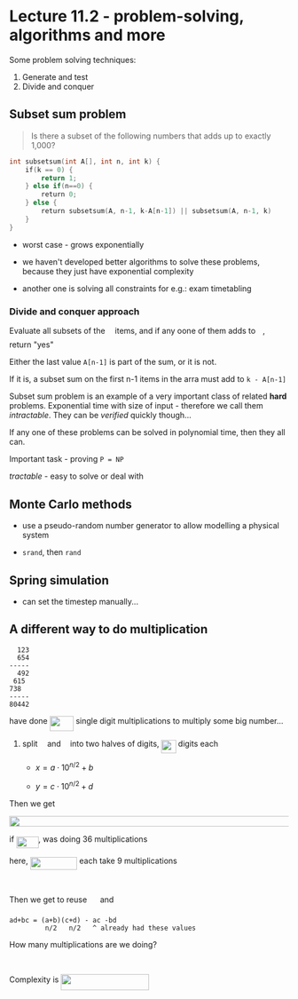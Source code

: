 # Lecture 11.2 -  problem-solving, algorithms and more

Some problem solving techniques:

1. Generate and test
2. Divide and conquer

## Subset sum problem

> Is there a subset of the following numbers that adds up to exactly 1,000?

```c
int subsetsum(int A[], int n, int k) {
    if(k == 0) {
        return 1;
    } else if(n==0) {
        return 0;
    } else {
        return subsetsum(A, n-1, k-A[n-1]) || subsetsum(A, n-1, k)
    }
}
```

- worst case - grows exponentially

- we haven't developed better algorithms to solve these problems, because they just have exponential complexity

- another one is solving all constraints for e.g.: exam timetabling


### Divide and conquer approach

Evaluate all subsets of the <img src="svgs/55a049b8f161ae7cfeb0197d75aff967.svg?invert_in_darkmode" align=middle width=9.86687624999999pt height=14.15524440000002pt/> items, and if any oone of them adds to <img src="svgs/63bb9849783d01d91403bc9a5fea12a2.svg?invert_in_darkmode" align=middle width=9.075367949999992pt height=22.831056599999986pt/>, return "yes"

Either the last value `A[n-1]` is part of the sum, or it is not.

If it is, a subset sum on the first n-1 items in the arra must add to `k - A[n-1]`

Subset sum problem is an example of a very important class of related **hard** problems. Exponential time with size of input - therefore we call them *intractable*. They can be *verified* quickly though...

If any one of these problems can be solved in polynomial time, then they all can.

Important task - proving `P = NP`

*tractable* - easy to solve or deal with

## Monte Carlo methods

- use a pseudo-random number generator to allow modelling a physical system

- `srand`, then `rand`

## Spring simulation

- can set the timestep manually...

## A different way to do multiplication

```
  123
  654
-----
  492
 615
738
-----
80442
```

have done <img src="svgs/3987120c67ed5a9162aa9841b531c3a9.svg?invert_in_darkmode" align=middle width=43.02219404999999pt height=26.76175259999998pt/> single digit multiplications to multiply some big number...

1. split <img src="svgs/332cc365a4987aacce0ead01b8bdcc0b.svg?invert_in_darkmode" align=middle width=9.39498779999999pt height=14.15524440000002pt/> and <img src="svgs/deceeaf6940a8c7a5a02373728002b0f.svg?invert_in_darkmode" align=middle width=8.649225749999989pt height=14.15524440000002pt/> into two halves of digits, <img src="svgs/d6d54860f3796e33548482099695dec5.svg?invert_in_darkmode" align=middle width=26.30529494999999pt height=24.65753399999998pt/> digits each

   - $x = a \cdot 10^{n/2} + b$

   - $y = c \cdot 10^{n/2} + d$

Then we get

<p align="center"><img src="svgs/59d9e6b58de3c32b709fa3d0eeb5b53a.svg?invert_in_darkmode" align=middle width=700.2744869999999pt height=19.526994300000002pt/></p>

if <img src="svgs/600979b5b6b2bf60cc96e3ebb182b871.svg?invert_in_darkmode" align=middle width=40.00371704999999pt height=21.18721440000001pt/>, was doing 36 multiplications

here, <img src="svgs/a0e4745ed05585ebe7beb1f95478e5e6.svg?invert_in_darkmode" align=middle width=84.74508569999999pt height=22.831056599999986pt/> each take 9 multiplications

<p align="center"><img src="svgs/961869f8fbd8f085e915b08525340458.svg?invert_in_darkmode" align=middle width=654.9607251pt height=16.438356pt/></p>

Then we get to reuse <img src="svgs/42fe8de64108aefb2d92fe965dedb3d8.svg?invert_in_darkmode" align=middle width=15.80295914999999pt height=14.15524440000002pt/> and <img src="svgs/383ed341a87d658866df5a9f424ef857.svg?invert_in_darkmode" align=middle width=14.16860114999999pt height=22.831056599999986pt/>

```
ad+bc = (a+b)(c+d) - ac -bd
         n/2   n/2   ^ already had these values
```

How many multiplications are we doing?

<p align="center"><img src="svgs/0aee1c393e4cb577e02487959c357b49.svg?invert_in_darkmode" align=middle width=257.7150807pt height=16.438356pt/></p>

Complexity is <img src="svgs/8dc0d88e90558e9029e7e3774c23b9da.svg?invert_in_darkmode" align=middle width=158.66432504999997pt height=29.190975000000005pt/>


